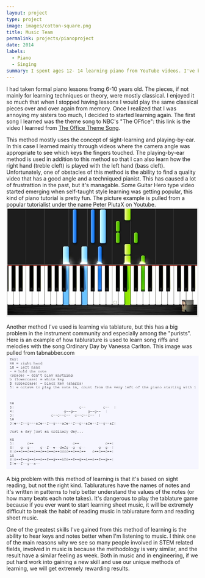 ```yaml
---
layout: project
type: project
image: images/cotton-square.png
title: Music Team 
permalink: projects/pianoproject
date: 2014
labels:
  - Piano
  - Singing
summary: I spent ages 12- 14 learning piano from YouTube videos. I've been playing piano for my church worship band since I was 14 years old, and I've more recently started leading the worship services within the past three years. 
---
```



I had taken formal piano lessons fromg 6-10 years old. The pieces, if not mainly for learning techniques or theory, were mostly classical. I enjoyed it so much that when I stopped having lessons I would play the same classical pieces over and over again from memory. Once I realized that I was annoying my sisters too much, I decided to started learning again. The first song I learned was the theme song to NBC's "The OFfice": this link is the video I learned from [The Office Theme Song](https://youtu.be/TVP7_AiXgJM).

This method mostly uses the concept of sight-learning and playing-by-ear. In this case I learned mainly through videos where the camera angle was appropriate to see which keys the fingers touched. The playing-by-ear method is used in addition to this method so that I can also learn how the right hand (treble cleft) is played with the left hand (bass cleft). Unfortunately, one of obstacles of this method is the ability to find a quality video that has a good angle and a techniqued pianist. This has caused a lot of frustrattion in the past, but it's managable. Some Guitar Hero type video started emerging when self-taught style learning was getting popular, this kind of piano tutorial is pretty fun. The picture example is pulled from a popular tutorialist under the name Peter PlutaX on Youtube.
<img class="ui huge left floated rounded image" src="../images/gheropiano.jpg">


Another method I've used is learning via tablature, but this has a big problem in the instrument community and especially among the "purists". Here is an example of how tablurature is used to learn song riffs and melodies with the song Ordinary Day by Vanessa Carlton. This image was pulled from tabnabber.com
<img class="ui huge right floated rounded image" src="../images/tablatureexample.jpg">

A big problem with this method of learning is that it's based on sight reading, but not the right kind. Tabluratures have the names of notes and it's written in patterns to help better understand the values of the notes (or how many beats each note takes). It's dangerous to play the tablature game because if you ever want to start learning sheet music, it will be extremely difficult to break the habit of reading music in tablurature form and reading sheet music.

One of the greatest skills I've gained from this method of learning is the ability to hear keys and notes better when I'm listening to music. I think one of the main reasons why we see so many people involved in STEM related fields, involved in music is because the methodology is very similar, and the result have a similar feeling as week. Both in music and in engineering, if we put hard work into gaining a new skill and use our unique methods of learning, we will get extremely rewarding results.

